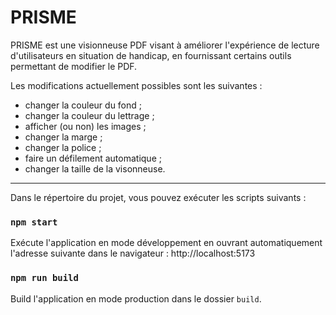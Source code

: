 # PRISME

PRISME est une visionneuse PDF visant à améliorer l'expérience de lecture d'utilisateurs en situation de handicap, en fournissant certains outils permettant de modifier le PDF.

Les modifications actuellement possibles sont les suivantes :
- changer la couleur du fond ;
- changer la couleur du lettrage ;
- afficher (ou non) les images ;
- changer la marge ;
- changer la police ;
- faire un défilement automatique ;
- changer la taille de la visonneuse. 

---------

Dans le répertoire du projet, vous pouvez exécuter les scripts suivants :

### `npm start`

Exécute l'application en mode développement en ouvrant automatiquement l'adresse suivante dans le navigateur : http://localhost:5173

### `npm run build`

Build l'application en mode production dans le dossier `build`.
